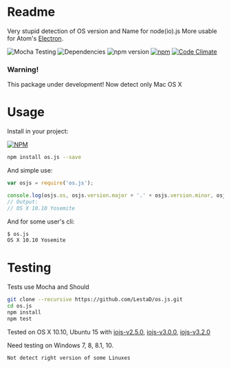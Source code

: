 # Readme
Very stupid detection of OS version and Name for node(io).js
More usable for Atom's [Electron](electron.atom.io).

![Mocha Testing](https://img.shields.io/badge/build-passing-brightgreen.svg)
![Dependencies](https://david-dm.org/lestad/os.js.svg)
![npm version](https://badge.fury.io/js/os.js.svg)
[![npm](https://img.shields.io/npm/l/os.js.svg)]()
[![Code Climate](https://codeclimate.com/github/LestaD/os.js/badges/gpa.svg)](https://codeclimate.com/github/LestaD/os.js)


### Warning!
This package under development!
Now detect only Mac OS X

# Usage
Install in your project:

[![NPM](https://nodei.co/npm/os.js.png?compact=true)](https://nodei.co/npm/os.js/)

```bash
npm install os.js --save
```

And simple use:

```javascript
var osjs = require('os.js');

console.log(osjs.os, osjs.version.major + '.' + osjs.version.minor, osjs.version.codename);
// Output: 
// OS X 10.10 Yosemite
```

And for some user's cli:

```bash
$ os.js
OS X 10.10 Yosemite
```

# Testing
Tests use Mocha and Should

```bash
git clone --recursive https://github.com/LestaD/os.js.git
cd os.js
npm install
npm test
```

Tested on OS X 10.10, Ubuntu 15 with [iojs-v2.5.0](https://iojs.org/dist/v2.5.0/), [iojs-v3.0.0](https://iojs.org/dist/v3.0.0/), [iojs-v3.2.0](https://iojs.org/dist/v3.2.0/)

Need testing on Windows 7, 8, 8.1, 10.

    Not detect right version of some Linuxes
